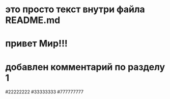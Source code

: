 # это просто текст внутри файла README.md
# привет Мир!!!
# добавлен комментарий по разделу 1
#22222222
#33333333
#777777777